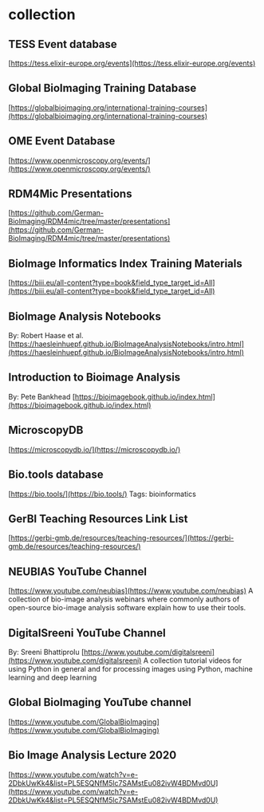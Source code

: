 # collection
## TESS Event database
[https://tess.elixir-europe.org/events](https://tess.elixir-europe.org/events)

## Global BioImaging Training Database
[https://globalbioimaging.org/international-training-courses](https://globalbioimaging.org/international-training-courses)

## OME Event Database
[https://www.openmicroscopy.org/events/](https://www.openmicroscopy.org/events/)

## RDM4Mic Presentations
[https://github.com/German-BioImaging/RDM4mic/tree/master/presentations](https://github.com/German-BioImaging/RDM4mic/tree/master/presentations)

## BioImage Informatics Index Training Materials
[https://biii.eu/all-content?type=book&field_type_target_id=All](https://biii.eu/all-content?type=book&field_type_target_id=All)

## BioImage Analysis Notebooks
By: Robert Haase et al.
[https://haesleinhuepf.github.io/BioImageAnalysisNotebooks/intro.html](https://haesleinhuepf.github.io/BioImageAnalysisNotebooks/intro.html)

## Introduction to Bioimage Analysis
By: Pete Bankhead
[https://bioimagebook.github.io/index.html](https://bioimagebook.github.io/index.html)

## MicroscopyDB
[https://microscopydb.io/](https://microscopydb.io/)

## Bio.tools database
[https://bio.tools/](https://bio.tools/)
Tags: bioinformatics

## GerBI Teaching Resources Link List
[https://gerbi-gmb.de/resources/teaching-resources/](https://gerbi-gmb.de/resources/teaching-resources/)

## NEUBIAS YouTube Channel
[https://www.youtube.com/neubias](https://www.youtube.com/neubias)
A collection of bio-image analysis webinars where commonly authors of open-source bio-image analysis software explain how to use their tools.

## DigitalSreeni YouTube Channel
By: Sreeni Bhattiprolu
[https://www.youtube.com/digitalsreeni](https://www.youtube.com/digitalsreeni)
A collection tutorial videos for using Python in general and for processing images using Python, machine learning and deep learning

## Global BioImaging YouTube channel
[https://www.youtube.com/GlobalBioImaging](https://www.youtube.com/GlobalBioImaging)

## Bio Image Analysis Lecture 2020
[https://www.youtube.com/watch?v=e-2DbkUwKk4&list=PL5ESQNfM5lc7SAMstEu082ivW4BDMvd0U](https://www.youtube.com/watch?v=e-2DbkUwKk4&list=PL5ESQNfM5lc7SAMstEu082ivW4BDMvd0U)

